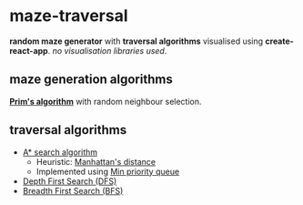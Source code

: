 # maze-traversal

**random maze generator** with **traversal algorithms** visualised using **create-react-app**.
_no visualisation libraries used_.

## maze generation algorithms

[**Prim's algorithm**](https://en.wikipedia.org/wiki/Prim%27s_algorithm) with random neighbour selection.

## traversal algorithms

- [A\* search algorithm](https://en.wikipedia.org/wiki/A*_search_algorithm)
  - Heuristic: [Manhattan's distance](https://xlinux.nist.gov/dads/HTML/manhattanDistance.html)
  - Implemented using [Min priority queue](https://en.wikipedia.org/wiki/Priority_queue)
- [Depth First Search (DFS)](https://en.wikipedia.org/wiki/Depth-first_search)
- [Breadth First Search (BFS)](https://en.wikipedia.org/wiki/Breadth-first_search)
